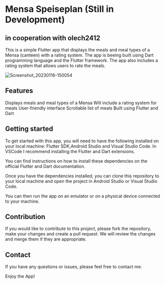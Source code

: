 # Mensa Speiseplan (Still in Development)
## in cooperation with olech2412
This is a simple Flutter app that displays the meals and meal types of a Mensa (canteen) with a rating system.
The app is beeing built using Dart programming language and the Flutter framework.
The app also includes a rating system that allows users to rate the meals.

![Screenshot_20230116-150054](https://user-images.githubusercontent.com/97552289/212696248-b3e0524b-003d-4e77-8a9a-bb98268d998c.jpg)


## Features
Displays meals and meal types of a Mensa
Will include a rating system for meals
User-friendly interface
Scrollable list of meals
Built using Flutter and Dart

## Getting started
To get started with this app, you will need to have the following installed on your local machine:
Flutter SDK,Android Studio and Visual Studio Code. In VSCode I recommend installing the Flutter and Dart extensions.

You can find instructions on how to install these dependencies on the official Flutter and Dart documentation.

Once you have the dependencies installed, you can clone this repository to your local machine and open the project in Android Studio or Visual Studio Code.

You can then run the app on an emulator or on a physical device connected to your machine.

## Contribution
If you would like to contribute to this project, please fork the repository, make your changes and create a pull request. We will review the changes and merge them if they are appropriate.

## Contact
If you have any questions or issues, please feel free to contact me.

Enjoy the App!
